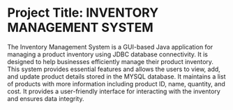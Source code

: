 # Project Title: INVENTORY MANAGEMENT SYSTEM

The Inventory Management System is a GUI-based Java application for managing a product inventory using JDBC database connectivity. It is designed to help businesses efficiently manage their product inventory. This system provides essential features and allows the users to view, add, and update product details stored in the MYSQL database. It maintains a list of products with more information including product ID, name, quantity, and cost. It provides a user-friendly interface for interacting with the inventory and ensures data integrity.
